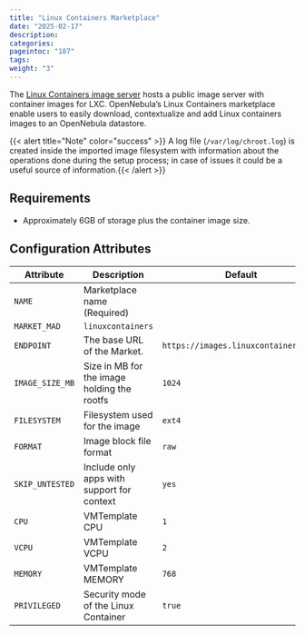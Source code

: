 ```yaml
---
title: "Linux Containers Marketplace"
date: "2025-02-17"
description:
categories:
pageintoc: "187"
tags:
weight: "3"
---
```


<a id="market-linux-container"></a>

<!--# Linux Containers MarketPlace -->

The [Linux Containers image server](https://images.linuxcontainers.org/) hosts a public image server with container images for LXC. OpenNebula’s Linux Containers marketplace enable users to easily download, contextualize and add Linux containers images to an OpenNebula datastore.

{{< alert title="Note" color="success" >}}
A log file (`/var/log/chroot.log`) is created inside the imported image filesystem with information about the operations done during the setup process; in case of issues it could be a useful source of information.{{< /alert >}} 

## Requirements

- Approximately 6GB of storage plus the container image size.

## Configuration Attributes

| Attribute       | Description                                 | Default                              |
|-----------------|---------------------------------------------|--------------------------------------|
| `NAME`          | Marketplace name (Required)                 |                                      |
| `MARKET_MAD`    | `linuxcontainers`                           |                                      |
| `ENDPOINT`      | The base URL of the Market.                 | `https://images.linuxcontainers.org` |
| `IMAGE_SIZE_MB` | Size in MB for the image holding the rootfs | `1024`                               |
| `FILESYSTEM`    | Filesystem used for the image               | `ext4`                               |
| `FORMAT`        | Image block file format                     | `raw`                                |
| `SKIP_UNTESTED` | Include only apps with support for context  | `yes`                                |
| `CPU`           | VMTemplate CPU                              | `1`                                  |
| `VCPU`          | VMTemplate VCPU                             | `2`                                  |
| `MEMORY`        | VMTemplate MEMORY                           | `768`                                |
| `PRIVILEGED`    | Security mode of the Linux Container        | `true`                               |
